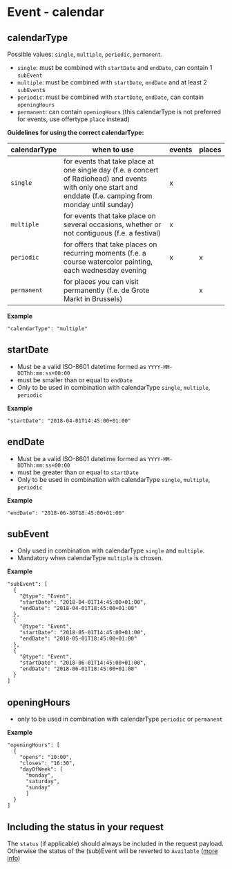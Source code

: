 ---
---

# Event - calendar

## calendarType

Possible values: `single`, `multiple`, `periodic`, `permanent`.
* `single`: must be combined with `startDate` and `endDate`, can contain 1 `subEvent`
* `multiple`: must be combined with `startDate`, `endDate` and at least 2 `subEvent`s
* `periodic`: must be combined with `startDate`, `endDate`, can contain `openingHours`
* `permanent`: can contain `openingHours` (this calendarType is not preferred for events, use offertype `place` instead)

**Guidelines for using the correct calendarType:**

| calendarType | when to use | events | places |
| -- | -- | -- | -- |
| `single` | for events that take place at one single day (f.e. a concert of Radiohead) and events with only one start and enddate (f.e. camping from monday until sunday) | x |  |
| `multiple` | for events that take place on several occasions, whether or not contiguous (f.e. a festival) | x |  |
| `periodic`  | for offers that take places on recurring moments (f.e. a course watercolor painting, each wednesday evening | x | x |
| `permanent`  | for places you can visit permanently (f.e. de Grote Markt in Brussels) |  | x |

**Example**

```
"calendarType": "multiple"
```

## startDate

* Must be a valid ISO-8601 datetime formed as `YYYY-MM-DDThh:mm:ss+00:00`
* must be smaller than or equal to `endDate`
* Only to be used in combination with calendarType `single`, `multiple`, `periodic`

**Example**

```
"startDate": "2018-04-01T14:45:00+01:00"
```

## endDate

* Must be a valid ISO-8601 datetime formed as `YYYY-MM-DDThh:mm:ss+00:00`
* must be greater than or equal to `startDate`
* Only to be used in combination with calendarType `single`, `multiple`, `periodic`

**Example**

```
"endDate": "2018-06-30T18:45:00+01:00"
```

## subEvent

* Only used in combination with calendarType `single` and `multiple`.
* Mandatory when calendarType `multiple` is chosen.

**Example**

```
"subEvent": [
  {
    "@type": "Event",
    "startDate": "2018-04-01T14:45:00+01:00",
    "endDate": "2018-04-01T18:45:00+01:00"
  },
  {
    "@type": "Event",
    "startDate": "2018-05-01T14:45:00+01:00",
    "endDate": "2018-05-01T18:45:00+01:00"
  },
  {
    "@type": "Event",
    "startDate": "2018-06-01T14:45:00+01:00",
    "endDate": "2018-06-01T18:45:00+01:00"
  }
]
```

## openingHours

* only to be used in combination with calendarType `periodic` or `permanent`

**Example**

```
"openingHours": [
  {
    "opens": "10:00",
    "closes": "16:30",
    "dayOfWeek": [
      "monday",
      "saturday",
      "sunday"
      ]
  }
]
```

## Including the status in your request

The `status` (if applicable) should always be included in the request payload. Otherwise the status of the (sub)Event will be reverted to `Available` ([more info](https://documentatie.uitdatabank.be/content/json-ld-crud-api/latest/events/event-status.html))
